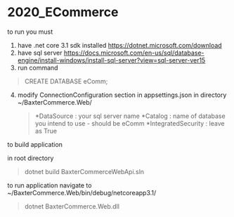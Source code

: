 # 2020_ECommerce

to run you must 
1) have .net core 3.1 sdk installed https://dotnet.microsoft.com/download
2) have sql server https://docs.microsoft.com/en-us/sql/database-engine/install-windows/install-sql-server?view=sql-server-ver15
3) run command 
> CREATE DATABASE eComm;
4) modify ConnectionConfiguration section in appsettings.json in directory ~/BaxterCommerce.Web/
    >*DataSource : your sql server name
    >*Catalog : name of database you intend to use - should be eComm
    >*IntegratedSecurity : leave as True

to build application

in root directory
> dotnet build BaxterCommerceWebApi.sln

to run application
navigate to ~/BaxterCommerce.Web/bin/debug/netcoreapp3.1/
> dotnet BaxterCommerce.Web.dll
